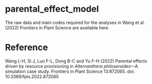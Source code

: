 # parental_effect_model
The raw data and main codes required for the analyses in Wang et al. (2022) Frontiers in Plant Science are available here.

# Reference
Wang L-H, Si J, Luo F-L, Dong B-C and Yu F-H (2022) Parental effects driven by resource provisioning in <i>Alternanthera
philoxeroides</i>—A simulation case study. Frontiers in Plant Science 13:872065. doi: 10.3389/fpls.2022.872065
